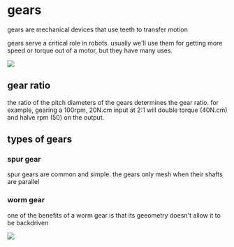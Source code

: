 # gears

gears are mechanical devices that use teeth to transfer motion

gears serve a critical role in robots. usually we'll use them for getting more speed or torque out of a motor, but they have many uses.

![](https://upload.wikimedia.org/wikipedia/commons/b/bd/Animated_3_Gear_Row.gif)

## gear ratio

the ratio of the pitch diameters of the gears determines the gear ratio. for example, gearing a 100rpm, 20N.cm input at 2:1 will double torque (40N.cm) and halve rpm (50) on the output.

## types of gears

### spur gear

spur gears are common and simple. the gears only mesh when their shafts are parallel

### worm gear

one of the benefits of a worm gear is that its geeometry doesn't allow it to be backdriven

![](https://upload.wikimedia.org/wikipedia/commons/c/c3/Worm_Gear.gif)